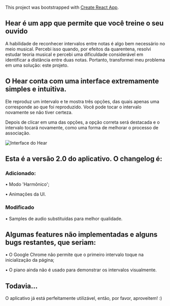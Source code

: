 This project was bootstrapped with [Create React App](https://github.com/facebook/create-react-app).

## Hear é um app que permite que você treine o seu ouvido

A habilidade de reconhecer intervalos entre notas é algo bem necessário no meio musical. Percebi isso quando, por efeitos da quarentena, resolvi estudar teoria musical e percebi uma dificuldade considerável em identificar a distância entre duas notas. Portanto, transformei meu problema em uma solução: este projeto.

## O Hear conta com uma interface extremamente simples e intuitiva.

Ele reproduz um intervalo e te mostra três opções, das quais apenas uma corresponde ao que foi reproduzido. Você pode tocar o intervalo novamente se não tiver certeza.

Depois de clicar em uma das opções, a opção correta será destacada e o intervalo tocará novamente, como uma forma de melhorar o processo de associação.

![Interface do Hear](https://i.imgur.com/h91CozE.png)

## Esta é a versão 2.0 do aplicativo. O changelog é:

### Adicionado:

• Modo 'Harmônico';

• Animações da UI.

### Modificado

• Samples de audio substituídas para melhor qualidade.

## Algumas features não implementadas e alguns bugs restantes, que seriam:

 • O Google Chrome não permite que o primeiro intervalo  toque na inicialização da página;

 • O piano ainda não é usado para demonstrar os intervalos visualmente.
 
 ## Todavia...
 
 O aplicativo já está perfeitamente utilizável, então, por favor, aproveitem! :)

